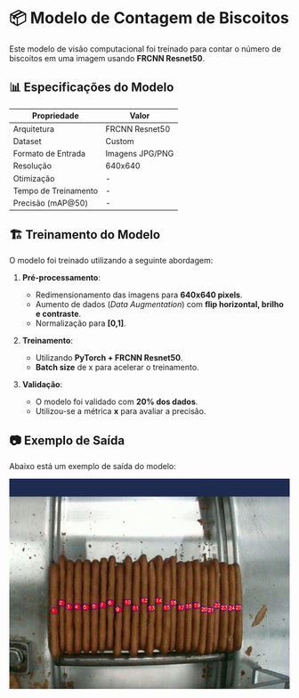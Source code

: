 ﻿# 📦 Modelo de Contagem de Biscoitos

Este modelo de visão computacional foi treinado para contar o número de biscoitos em uma imagem usando **FRCNN Resnet50**.

## 📊 Especificações do Modelo
| Propriedade        | Valor                     |
|--------------------|-------------------------|
| Arquitetura       | FRCNN Resnet50           |
| Dataset          | Custom       |
| Formato de Entrada | Imagens JPG/PNG         |
| Resolução        | 640x640                   |
| Otimização       | -       |
| Tempo de Treinamento | -      |
| Precisão (mAP@50) | -                   |

## 🏗️ Treinamento do Modelo
O modelo foi treinado utilizando a seguinte abordagem:

1. **Pré-processamento**: 
   - Redimensionamento das imagens para **640x640 pixels**.
   - Aumento de dados (*Data Augmentation*) com **flip horizontal, brilho e contraste**.
   - Normalização para **[0,1]**.

2. **Treinamento**:
   - Utilizando **PyTorch + FRCNN Resnet50**.
   - **Batch size** de x para acelerar o treinamento.

3. **Validação**:
   - O modelo foi validado com **20% dos dados**.
   - Utilizou-se a métrica **x** para avaliar a precisão.

## 📷 Exemplo de Saída
Abaixo está um exemplo de saída do modelo:

![Contagem de Biscoitos](data_doc/CM_14_20250203_163813.jpg)
